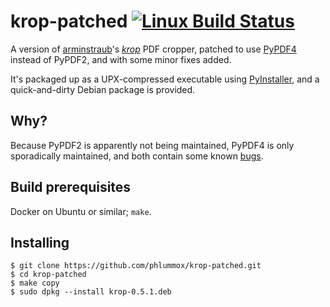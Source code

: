 # krop-patched [![Linux Build Status](https://img.shields.io/travis/com/phlummox/krop-patched.svg?label=Linux%20build)](https://travis-ci.com/phlummox/krop-patched)

A version of [arminstraub](https://github.com/arminstraub)'s
[*krop*](https://github.com/arminstraub/krop) PDF cropper, patched
to use [PyPDF4](https://github.com/claird/PyPDF4) instead of PyPDF2,
and with some minor fixes added.

It's packaged up as a UPX-compressed executable using
[PyInstaller](https://www.pyinstaller.org/), and a quick-and-dirty
Debian package is provided.

## Why?

Because PyPDF2 is apparently not being maintained,
PyPDF4 is only sporadically maintained, and both contain some
known [bugs](https://stackoverflow.com/questions/45978113/pypdf2-write-doesnt-work-on-some-pdf-files-python-3-5-1/52687771#52687771).

## Build prerequisites

Docker on Ubuntu or similar; `make`.

## Installing

```
$ git clone https://github.com/phlummox/krop-patched.git
$ cd krop-patched
$ make copy
$ sudo dpkg --install krop-0.5.1.deb
```


